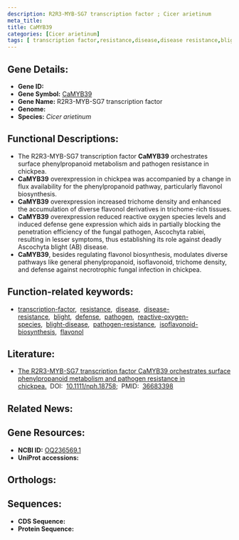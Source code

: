 ```yaml
---
description: R2R3-MYB-SG7 transcription factor ; Cicer arietinum
meta_title:
title: CaMYB39
categories: [Cicer arietinum]
tags: [ transcription factor,resistance,disease,disease resistance,blight,defense,pathogen,reactive oxygen species,blight disease,pathogen resistance,isoflavonoid biosynthesis,flavonol ]
---
```


## Gene Details:
- **Gene ID:** []()
- **Gene Symbol:** <u>CaMYB39</u>
- **Gene Name:** R2R3-MYB-SG7 transcription factor
- **Genome:** []()
- **Species:** *Cicer arietinum*

## Functional Descriptions:
   - The R2R3-MYB-SG7 transcription factor **CaMYB39** orchestrates surface phenylpropanoid metabolism and pathogen resistance in chickpea.
   - **CaMYB39** overexpression in chickpea was accompanied by a change in flux availability for the phenylpropanoid pathway, particularly flavonol biosynthesis.
   - **CaMYB39** overexpression increased trichome density and enhanced the accumulation of diverse flavonol derivatives in trichome-rich tissues.
   - **CaMYB39** overexpression reduced reactive oxygen species levels and induced defense gene expression which aids in partially blocking the penetration efficiency of the fungal pathogen, Ascochyta rabiei, resulting in lesser symptoms, thus establishing its role against deadly Ascochyta blight (AB) disease.
   - **CaMYB39**, besides regulating flavonol biosynthesis, modulates diverse pathways like general phenylpropanoid, isoflavonoid, trichome density, and defense against necrotrophic fungal infection in chickpea.

## Function-related keywords:
   - [transcription-factor](/tags/transcription-factor/),&nbsp;&nbsp;[resistance](/tags/resistance/),&nbsp;&nbsp;[disease](/tags/disease/),&nbsp;&nbsp;[disease-resistance](/tags/disease-resistance/),&nbsp;&nbsp;[blight](/tags/blight/),&nbsp;&nbsp;[defense](/tags/defense/),&nbsp;&nbsp;[pathogen](/tags/pathogen/),&nbsp;&nbsp;[reactive-oxygen-species](/tags/reactive-oxygen-species/),&nbsp;&nbsp;[blight-disease](/tags/blight-disease/),&nbsp;&nbsp;[pathogen-resistance](/tags/pathogen-resistance/),&nbsp;&nbsp;[isoflavonoid-biosynthesis](/tags/isoflavonoid-biosynthesis/),&nbsp;&nbsp;[flavonol](/tags/flavonol/)

## Literature:
   - [The R2R3-MYB-SG7 transcription factor CaMYB39 orchestrates surface phenylpropanoid metabolism and pathogen resistance in chickpea.](https://doi.org/10.1111/nph.18758)&nbsp;&nbsp;DOI:&nbsp;&nbsp;[10.1111/nph.18758](https://doi.org/10.1111/nph.18758);&nbsp;&nbsp;PMID:&nbsp;&nbsp;[36683398](https://pubmed.ncbi.nlm.nih.gov/36683398/)

## Related News:

## Gene Resources:
- **NCBI ID:**  [OQ236569.1](https://www.ncbi.nlm.nih.gov/gene/?term=OQ236569.1)
- **UniProt accessions:**  [](https://www.uniprot.org/uniprotkb//entry)

## Orthologs:

## Sequences:
- **CDS Sequence:**
- **Protein Sequence:**
